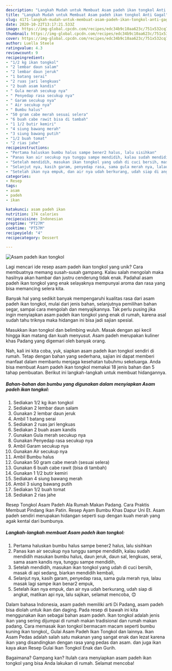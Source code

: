 ```yaml
---
description: "Langkah Mudah untuk Membuat Asam padeh ikan tongkol Anti Gagal"
title: "Langkah Mudah untuk Membuat Asam padeh ikan tongkol Anti Gagal"
slug: 4171-langkah-mudah-untuk-membuat-asam-padeh-ikan-tongkol-anti-gagal
date: 2020-10-22T13:17:21.533Z
image: https://img-global.cpcdn.com/recipes/edc34b9c10aa623c/751x532cq70/asam-padeh-ikan-tongkol-foto-resep-utama.jpg
thumbnail: https://img-global.cpcdn.com/recipes/edc34b9c10aa623c/751x532cq70/asam-padeh-ikan-tongkol-foto-resep-utama.jpg
cover: https://img-global.cpcdn.com/recipes/edc34b9c10aa623c/751x532cq70/asam-padeh-ikan-tongkol-foto-resep-utama.jpg
author: Luella Steele
ratingvalue: 4.3
reviewcount: 9
recipeingredient:
- "1/2 kg ikan tongkol"
- "2 lembar daun salam"
- "2 lembar daun jeruk"
- "1 batang serai"
- "2 ruas jari lengkuas"
- "2 buah asam kandis"
- " Gula merah secukup nya"
- " Penyedap rasa secukup nya"
- " Garam secukup nya"
- " Air secukup nya"
- " Bumbu halus"
- "50 gram cabe merah sesuai selera"
- "6 buah cabe rawit bisa di tambah"
- "1 1/2 butir kemiri"
- "4 siung bawang merah"
- "3 siung bawang putih"
- "1/2 buah tomat"
- "2 rias jahe"
recipeinstructions:
- "Pertama haluskan bumbu halus sampe bener2 halus, lalu sisihkan"
- "Panas kan air secukup nya tunggu sampe mendidih, kalau sudah mendidih masukan bumbu halus, daun jeruk, daun sal, lengkuas, serai, sama asam kandis nya, tunggu sampe mendidih,"
- "Setelah mendidih, masukan ikan tongkol yang udah di cuci bersih, masak di api sedang, biarkan mendidih kembali,"
- "Selanjut nya, kasih garam, penyedap rasa, sama gula merah nya, lalau masak lagi sampe ikan benar2 empuk,"
- "Setelah ikan nya empuk, dan air nya udah berkurang, udah siap di angkat, matikan api nya, lalu sajikan, selamat mencoba, 😊"
categories:
- Resep
tags:
- asam
- padeh
- ikan

katakunci: asam padeh ikan 
nutrition: 174 calories
recipecuisine: Indonesian
preptime: "PT27M"
cooktime: "PT57M"
recipeyield: "4"
recipecategory: Dessert

---
```



![Asam padeh ikan tongkol](https://img-global.cpcdn.com/recipes/edc34b9c10aa623c/751x532cq70/asam-padeh-ikan-tongkol-foto-resep-utama.jpg)

Lagi mencari ide resep asam padeh ikan tongkol yang unik? Cara membuatnya memang susah-susah gampang. Kalau salah mengolah maka hasilnya akan hambar dan justru cenderung tidak enak. Padahal asam padeh ikan tongkol yang enak selayaknya mempunyai aroma dan rasa yang bisa memancing selera kita.

Banyak hal yang sedikit banyak mempengaruhi kualitas rasa dari asam padeh ikan tongkol, mulai dari jenis bahan, selanjutnya pemilihan bahan segar, sampai cara mengolah dan menyajikannya. Tak perlu pusing jika ingin menyiapkan asam padeh ikan tongkol yang enak di rumah, karena asal sudah tahu triknya maka hidangan ini bisa jadi sajian spesial.

Masukkan ikan tongkol dan belimbing wuluh. Masak dengan api kecil hingga ikan matang dan kuah menyusut. Asam padeh merupakan kuliner khas Padang yang digemari oleh banyak orang.


Nah, kali ini kita coba, yuk, siapkan asam padeh ikan tongkol sendiri di rumah. Tetap dengan bahan yang sederhana, sajian ini dapat memberi manfaat dalam membantu menjaga kesehatan tubuhmu sekeluarga. Anda bisa membuat Asam padeh ikan tongkol memakai 18 jenis bahan dan 5 tahap pembuatan. Berikut ini langkah-langkah untuk membuat hidangannya.

<!--inarticleads1-->

##### Bahan-bahan dan bumbu yang digunakan dalam menyiapkan Asam padeh ikan tongkol:

1. Sediakan 1/2 kg ikan tongkol
1. Sediakan 2 lembar daun salam
1. Gunakan 2 lembar daun jeruk
1. Ambil 1 batang serai
1. Sediakan 2 ruas jari lengkuas
1. Sediakan 2 buah asam kandis
1. Gunakan  Gula merah secukup nya
1. Gunakan  Penyedap rasa secukup nya
1. Ambil  Garam secukup nya
1. Gunakan  Air secukup nya
1. Ambil  Bumbu halus
1. Gunakan 50 gram cabe merah (sesuai selera)
1. Gunakan 6 buah cabe rawit (bisa di tambah)
1. Gunakan 1 1/2 butir kemiri
1. Sediakan 4 siung bawang merah
1. Ambil 3 siung bawang putih
1. Sediakan 1/2 buah tomat
1. Sediakan 2 rias jahe


Resep Tongkol Asam Padeh Ala Rumah Makan Padang. Cara Praktis Membuat Pindang Ikan Patin. Resep Ayam Bumbu Khas Dapur Uni Et. Asam padeh sendiri merupakan hidangan seperti sup dengan kuah merah yang agak kental dari bumbunya. 

<!--inarticleads2-->

##### Langkah-langkah membuat Asam padeh ikan tongkol:

1. Pertama haluskan bumbu halus sampe bener2 halus, lalu sisihkan
1. Panas kan air secukup nya tunggu sampe mendidih, kalau sudah mendidih masukan bumbu halus, daun jeruk, daun sal, lengkuas, serai, sama asam kandis nya, tunggu sampe mendidih,
1. Setelah mendidih, masukan ikan tongkol yang udah di cuci bersih, masak di api sedang, biarkan mendidih kembali,
1. Selanjut nya, kasih garam, penyedap rasa, sama gula merah nya, lalau masak lagi sampe ikan benar2 empuk,
1. Setelah ikan nya empuk, dan air nya udah berkurang, udah siap di angkat, matikan api nya, lalu sajikan, selamat mencoba, 😊


Dalam bahasa Indonesia, asam padeh memiliki arti Di Padang, asam padeh bisa diolah untuk ikan dan daging. Pada resep di bawah ini kita menggunakan ikan sebagai bahan asam padeh. Ikan tongkol adalah jenis ikan yang sering dijumpai di rumah makan tradisional dan rumah makan padang. Cara memasak ikan tongkol bermacam macam seperti bumbu kuning ikan tongkol,, Gulai Asam Padeh Ikan Tongkol dan lainnya. Ikan Asam Pedas adalah salah satu makanan yang sangat enak dan lezat karena ikan yang disandingkan dengan rasa yang pedas dan asam. dan juga ikan kaya akan Resep Gulai Ikan Tongkol Enak dan Gurih. 

Bagaimana? Gampang kan? Itulah cara menyiapkan asam padeh ikan tongkol yang bisa Anda lakukan di rumah. Selamat mencoba!
